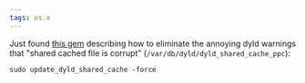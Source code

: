 ```yaml
---
tags: os.x
---
```


Just found [this gem](http://discussions.apple.com/thread.jspa?threadID=1260029&tstart=195) describing how to eliminate the annoying dyld warnings that "shared cached file is corrupt" (`/var/db/dyld/dyld_shared_cache_ppc`):

    sudo update_dyld_shared_cache -force
